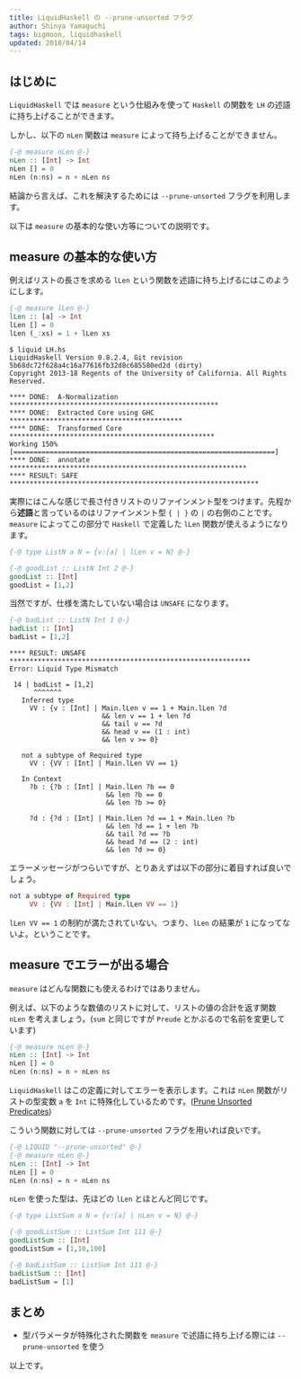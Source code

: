 ```yaml
---
title: LiquidHaskell の --prune-unsorted フラグ
author: Shinya Yamaguchi
tags: bigmoon, liquidhaskell
updated: 2018/04/14
---
```


## はじめに

`LiquidHaskell` では `measure` という仕組みを使って `Haskell` の関数を `LH` の述語に持ち上げることができます。

しかし、以下の `nLen` 関数は `measure` によって持ち上げることができません。

```hs
{-@ measure nLen @-}
nLen :: [Int] -> Int
nLen [] = 0
nLen (n:ns) = n + nLen ns
```

結論から言えば、これを解決するためには `--prune-unsorted` フラグを利用します。

以下は `measure` の基本的な使い方等についての説明です。

<!--more-->

## measure の基本的な使い方

例えばリストの長さを求める `lLen` という関数を述語に持ち上げるにはこのようにします。

```hs
{-@ measure lLen @-}
lLen :: [a] -> Int
lLen [] = 0
lLen (_:xs) = 1 + lLen xs
```

```shell
$ liquid LH.hs
LiquidHaskell Version 0.8.2.4, Git revision 5b68dc72f628a4c16a77616fb32d8c685580ed2d (dirty)
Copyright 2013-18 Regents of the University of California. All Rights Reserved.

**** DONE:  A-Normalization ****************************************************
**** DONE:  Extracted Core using GHC *******************************************
**** DONE:  Transformed Core ***************************************************
Working 150% [=================================================================]
**** DONE:  annotate ***********************************************************
**** RESULT: SAFE **************************************************************
```

実際にはこんな感じで長さ付きリストのリファインメント型をつけます。先程から**述語**と言っているのはリファインメント型 `{ | }` の `|` の右側のことです。`measure` によってこの部分で `Haskell` で定義した `lLen` 関数が使えるようになります。

```hs
{-@ type ListN a N = {v:[a] | lLen v = N} @-}

{-@ goodList :: ListN Int 2 @-}
goodList :: [Int]
goodList = [1,2]
```

当然ですが、仕様を満たしていない場合は `UNSAFE` になります。

```hs
{-@ badList :: ListN Int 1 @-}
badList :: [Int]
badList = [1,2]
```

```shell
**** RESULT: UNSAFE ************************************************************
Error: Liquid Type Mismatch

 14 | badList = [1,2]
      ^^^^^^^
   Inferred type
     VV : {v : [Int] | Main.lLen v == 1 + Main.lLen ?d
                       && len v == 1 + len ?d
                       && tail v == ?d
                       && head v == (1 : int)
                       && len v >= 0}

   not a subtype of Required type
     VV : {VV : [Int] | Main.lLen VV == 1}

   In Context
     ?b : {?b : [Int] | Main.lLen ?b == 0
                        && len ?b == 0
                        && len ?b >= 0}

     ?d : {?d : [Int] | Main.lLen ?d == 1 + Main.lLen ?b
                        && len ?d == 1 + len ?b
                        && tail ?d == ?b
                        && head ?d == (2 : int)
                        && len ?d >= 0}
```

エラーメッセージがつらいですが、とりあえずは以下の部分に着目すれば良いでしょう。

```hs
not a subtype of Required type
     VV : {VV : [Int] | Main.lLen VV == 1}
```

`lLen VV == 1` の制約が満たされていない。つまり、`lLen` の結果が `1` になってないよ。ということです。

## measure でエラーが出る場合

`measure` はどんな関数にも使えるわけではありません。

例えば、以下のような数値のリストに対して、リストの値の合計を返す関数 `nLen` を考えましょう。(`sum` と同じですが `Preude` とかぶるので名前を変更しています)

```hs
{-@ measure nLen @-}
nLen :: [Int] -> Int
nLen [] = 0
nLen (n:ns) = n + nLen ns
```

`LiquidHaskell` はこの定義に対してエラーを表示します。これは `nLen` 関数がリストの型変数 `a` を `Int` に特殊化しているためです。([Prune Unsorted Predicates](https://github.com/ucsd-progsys/liquidhaskell#prune-unsorted-predicates))

こういう関数に対しては `--prune-unsorted` フラグを用いれば良いです。

```hs
{-@ LIQUID "--prune-unsorted" @-}
{-@ measure nLen @-}
nLen :: [Int] -> Int
nLen [] = 0
nLen (n:ns) = n + nLen ns
```

`nLen` を使った型は、先ほどの `lLen` とほとんど同じです。

```hs
{-@ type ListSum a N = {v:[a] | nLen v = N} @-}

{-@ goodListSum :: ListSum Int 111 @-}
goodListSum :: [Int]
goodListSum = [1,10,100]

{-@ badListSum :: ListSum Int 111 @-}
badListSum :: [Int]
badListSum = [1]
```

## まとめ

- 型パラメータが特殊化された関数を `measure` で述語に持ち上げる際には `--prune-unsorted` を使う

以上です。